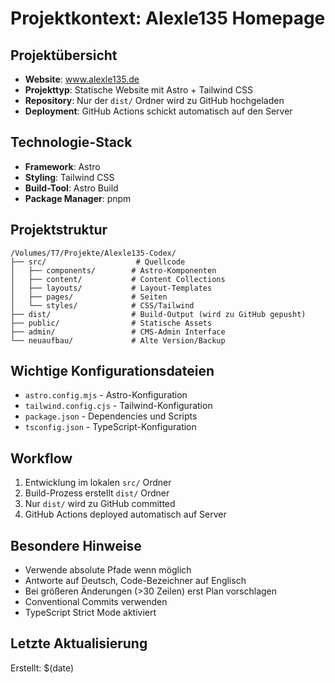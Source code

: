 # Projektkontext: Alexle135 Homepage

## Projektübersicht
- **Website**: www.alexle135.de
- **Projekttyp**: Statische Website mit Astro + Tailwind CSS
- **Repository**: Nur der `dist/` Ordner wird zu GitHub hochgeladen
- **Deployment**: GitHub Actions schickt automatisch auf den Server

## Technologie-Stack
- **Framework**: Astro
- **Styling**: Tailwind CSS
- **Build-Tool**: Astro Build
- **Package Manager**: pnpm

## Projektstruktur
```
/Volumes/T7/Projekte/Alexle135-Codex/
├── src/                    # Quellcode
│   ├── components/        # Astro-Komponenten
│   ├── content/           # Content Collections
│   ├── layouts/           # Layout-Templates
│   ├── pages/             # Seiten
│   └── styles/            # CSS/Tailwind
├── dist/                  # Build-Output (wird zu GitHub gepusht)
├── public/                # Statische Assets
├── admin/                 # CMS-Admin Interface
└── neuaufbau/             # Alte Version/Backup
```

## Wichtige Konfigurationsdateien
- `astro.config.mjs` - Astro-Konfiguration
- `tailwind.config.cjs` - Tailwind-Konfiguration
- `package.json` - Dependencies und Scripts
- `tsconfig.json` - TypeScript-Konfiguration

## Workflow
1. Entwicklung im lokalen `src/` Ordner
2. Build-Prozess erstellt `dist/` Ordner
3. Nur `dist/` wird zu GitHub committed
4. GitHub Actions deployed automatisch auf Server

## Besondere Hinweise
- Verwende absolute Pfade wenn möglich
- Antworte auf Deutsch, Code-Bezeichner auf Englisch
- Bei größeren Änderungen (>30 Zeilen) erst Plan vorschlagen
- Conventional Commits verwenden
- TypeScript Strict Mode aktiviert

## Letzte Aktualisierung
Erstellt: $(date)
